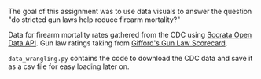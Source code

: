 The goal of this assignment was to use data visuals to answer the question "do stricted gun laws help reduce firearm mortality?" 

Data for firearm mortality rates gathered from the CDC using [Socrata Open Data API](https://dev.socrata.com/). Gun law ratings taking from [Gifford's Gun Law Scorecard](https://giffords.org/lawcenter/resources/scorecard2020/). 

`data_wrangling.py` contains the code to download the CDC data and save it as a csv file for easy loading later on. 